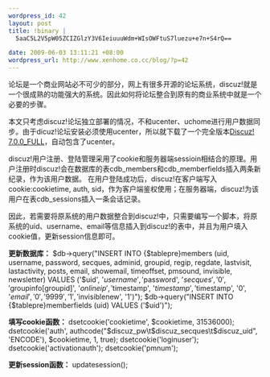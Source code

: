 ```yaml
--- 
wordpress_id: 42
layout: post
title: !binary |
  5aaC5L2V5pW05ZCIZGlzY3V6IeiuuuWdm+WIsOWFtuS7luezu+e7n+S4rQ==

date: 2009-06-03 13:11:21 +08:00
wordpress_url: http://www.xenhome.co.cc/blog/?p=42
---
```

论坛是一个商业网站必不可少的部分，网上有很多开源的论坛系统，discuz!就是一个很成熟的功能强大的系统。因此如何将论坛整合到原有的商业系统中就是一个必要的步骤。

本文只考虑discuz!论坛独立部署的情况，不和ucenter、uchome进行用户数据同步。由于dicuz!论坛安装必须使用ucenter，所以就下载了一个完全版本<a href="http://www.comsenz.com/downloads/install#">Discuz! 7.0.0_FULL</a>，自动包含了ucenter。<!--more-->

discuz!用户注册、登陆管理采用了cookie和服务器端sessioin相结合的原理。用户注册时discuz!会在数据库的表cdb_members和cdb_memberfields插入两条新纪录，作为该用户数据。
在用户登陆成功后，discuz!在客户端写入cookie:cookietime, auth, sid，作为客户端鉴权使用；在服务器端，discuz!为该用户在表cdb_sessions插入一条会话记录。

因此，若需要将原系统的用户数据整合到discuz!中，只需要编写一个脚本，将原系统的uid、username、email等信息插入到discuz!的表中，并且为用户填入cookie值，更新session信息即可。

<strong>更新数据库：</strong>
$db->query("INSERT INTO {$tablepre}members (uid, username, password, secques, adminid, groupid, regip, regdate, lastvisit, lastactivity, posts, email, showemail, timeoffset, pmsound, invisible, newsletter)
	VALUES ('$uid', '$username', '$password', '$secques', '0', '$groupinfo[groupid]', '$onlineip', '$timestamp', '$timestamp', '$timestamp', '0', '$email', '0', '9999', '1', '$invisiblenew', '1')");
$db->query("INSERT  INTO {$tablepre}memberfields (uid) VALUES ('$uid')");

<strong>填写cookie函数：</strong>
dsetcookie('cookietime', $cookietime, 31536000);
dsetcookie('auth', authcode("$discuz_pw\t$discuz_secques\t$discuz_uid", 'ENCODE'), $cookietime, 1, true);
dsetcookie('loginuser');
dsetcookie('activationauth');
dsetcookie('pmnum');

<strong>更新session函数：</strong>
updatesession();
